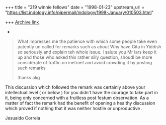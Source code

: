 +++
title = "219 winnie fellows"
date = "1998-01-23"
upstream_url = "https://list.indology.info/pipermail/indology/1998-January/010503.html"

+++
[Archive link](https://list.indology.info/pipermail/indology/1998-January/010503.html)

-

>What impresses me the patience with which some people take even patently un
>called for remarks such as about Why have Gita in Yiddish so seriously and
>explain teh whole issue. I  salute you Mr lars
>keep it up and those who asked this rather silly question, shoudl be more
>considerate of traffic on inetrnet and avoid crowding it by posting such
>remarks
>
>thanks
>akg
>

This discussion which followed the remark was certainly above your
intellectual level ( or below ) for you didn't have the courage to take part
in it, being only concerned with a fruitless post festum observation. As a
matter of fact the remark had the benefit of opening a healthy  discussion
which proved if nothing that it was neither hostile or unproductive .

Jesualdo Correia




